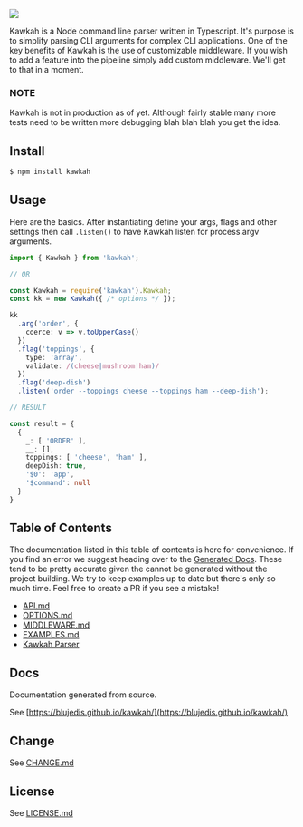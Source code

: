 <p align="left">
  <a href="http://github.com/blujedis/kawkah"><img src="https://cdn.rawgit.com/blujedis/kawkah/master/assets/logo.png"></a>
</p>

Kawkah is a Node command line parser written in Typescript. It's purpose is to simplify parsing CLI arguments for complex CLI applications. One of the key benefits of Kawkah is the use of customizable middleware. If you wish to add a feature into the pipeline simply add custom middleware. We'll get to that in a moment.

### NOTE

Kawkah is not in production as of yet. Although fairly stable many more tests need to be written more debugging blah blah blah you get the idea.

## Install

```sh
$ npm install kawkah
```

## Usage

Here are the basics. After instantiating define your args, flags and other settings then call <code>.listen()</code> to have Kawkah listen for process.argv arguments.

```ts
import { Kawkah } from 'kawkah';

// OR

const Kawkah = require('kawkah').Kawkah;
const kk = new Kawkah({ /* options */ });

kk
  .arg('order', {
    coerce: v => v.toUpperCase()
  })
  .flag('toppings', {
    type: 'array',
    validate: /(cheese|mushroom|ham)/
  })
  .flag('deep-dish')
  .listen('order --toppings cheese --toppings ham --deep-dish');

// RESULT

const result = {
  {
    _: [ 'ORDER' ],
    __: [],
    toppings: [ 'cheese', 'ham' ],
    deepDish: true,
    '$0': 'app',
    '$command': null
  }
}
```

## Table of Contents

The documentation listed in this table of contents is here for convenience. If you find an error we suggest heading over to the [Generated Docs](https://blujedis.github.io/kawkah/). These tend to be pretty accurate given the cannot be generated without the project building. We try to keep examples up to date but there's only so much time. Feel free to create a PR if you see a mistake!

* [API.md](/assets/API.md)
* [OPTIONS.md](/assets/OPTIONS.md)
* [MIDDLEWARE.md](/assets/MIDDLEWARE.md)
* [EXAMPLES.md](/assets/EXAMPLES.md)
* [Kawkah Parser](https://blujedis/github.io/kawkah-parser)

## Docs

Documentation generated from source.

See [https://blujedis.github.io/kawkah/](https://blujedis.github.io/kawkah/)

## Change

See [CHANGE.md](CHANGE.md)

## License

See [LICENSE.md](LICENSE)